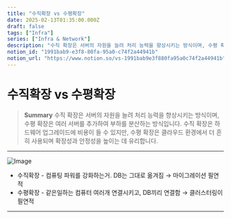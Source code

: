 ```yaml
---
title: "수직확장 vs 수평확장"
date: 2025-02-13T01:35:00.000Z
draft: false
tags: ["Infra"]
series: ["Infra & Network"]
description: "수직 확장은 서버의 자원을 늘려 처리 능력을 향상시키는 방식이며, 수평 확장은 여러 서버를 추가하여 부하를 분산하는 방식입니다. 수직 확장은 하드웨어 업그레이드에 비용이 들 수 있지만, 수평 확장은 클라우드 환경에서 더 흔히 사용되며 확장성과 안정성을 높이는 데 유리합니다."
notion_id: "1991bab9-e3f8-80fa-95a0-c74f2a44941b"
notion_url: "https://www.notion.so/vs-1991bab9e3f880fa95a0c74f2a44941b"
---
```


# 수직확장 vs 수평확장

> **Summary**
> 수직 확장은 서버의 자원을 늘려 처리 능력을 향상시키는 방식이며, 수평 확장은 여러 서버를 추가하여 부하를 분산하는 방식입니다. 수직 확장은 하드웨어 업그레이드에 비용이 들 수 있지만, 수평 확장은 클라우드 환경에서 더 흔히 사용되며 확장성과 안정성을 높이는 데 유리합니다.

---

![Image](https://prod-files-secure.s3.us-west-2.amazonaws.com/09ccd4d5-876c-4bba-bbdf-cc77a0a11257/09e979fd-e21c-4244-b1fa-b40d6d857e47/image.png?X-Amz-Algorithm=AWS4-HMAC-SHA256&X-Amz-Content-Sha256=UNSIGNED-PAYLOAD&X-Amz-Credential=ASIAZI2LB4662UBZXQCG%2F20250724%2Fus-west-2%2Fs3%2Faws4_request&X-Amz-Date=20250724T080742Z&X-Amz-Expires=3600&X-Amz-Security-Token=IQoJb3JpZ2luX2VjEAAaCXVzLXdlc3QtMiJIMEYCIQDk%2BHZGrp4oEO%2FbFPUMuVOk6OhIfmANwkq3%2BqO4aB02MgIhALSVs2%2BLFpgNeLOPwg6u0cen6gCaAu%2FSs2OjBiMC7YLoKv8DCCkQABoMNjM3NDIzMTgzODA1Igysq6tf%2FfL6lZniUFQq3AMlakwe44ai24OwN0TSaM02besVKC9dndFUXOGA9HyD8kNgyHdKv0O6uuKNRxW3f9WkZYWV6J9Z60n2XLE8X7oUD7hhYicpj4%2FCiSo9bdgj9dhNs%2FE2A93Qh6hEVoFQPbtzmAYVMIodlOwXRQcvooCcgSHa3qXKixfUFUHMigzVDWcNraZtwKhMSuGGBCFlXpBBIbcQk4PQtK4UFde%2F8JYcu0dzUowLhoXQCR2Uvmi0Ffs6M8y2pG2JPoNVBAuy2OtFXD0yrJzOhJhUbGhAYiraOP%2FOd8tX0nrfylJnFwV8LVx62L%2FxNCwq45nzAxEVBsltcgYuWymwMdsC8i9wpDM9azrRt6NeELVsWb6hXqIrhZ18RSib3PwCwza9lHdq1OOQyGEujAtD1UegihuWxAEIxBIe%2Fv8mSe3%2FNMCVixumyhK%2Fn9i%2BxXF6stboedCkRSYPN1%2BBVM%2FM8s6EOrbm%2F9cC%2FDuXi0D8F811MsCP281jKC0VXKmZYUWht9H5ELwwv0KItLMDnrYZZ6V3%2FcOiwIsdrxkoyQ%2Fo1gUg44u1qxAenMyBls2Gzev54G%2BCej20CTeF0T27%2Fcm68zdOoOjY9bhzTTzhI5OWSzXQg19WPJi66m5h689rt3Xo%2BwBOqTDdzofEBjqkAV8B7zRxpLGwzM3AK67PrxUQXYi62B3JZfAIcqwAHO82QVQ4aCLyyG0jLlgPxtXC8KcWPb%2BmBHEgD%2BFE00RZQRvRgHeZiBHRgH8D1Erwl%2F6zlabzGsVlmc1GRFd3Ot1CGwb9YMAWoUQBP6te%2BXs6AV0kNBW2wq1rMhULl%2BuSLdtRTeLVA7C%2FW62gVrLCIQHhxZF%2BQOAATeM%2F%2FjKlCyDaQnkhhAgn&X-Amz-Signature=b56bb17feea608c5865d15c0f14017d7bba64ea574e068c2b3841e4802f1b41c&X-Amz-SignedHeaders=host&x-amz-checksum-mode=ENABLED&x-id=GetObject)

- 수직확장 - 컴퓨팅 파워를 강화하는거. DB는 그대로 옮겨짐 → 마이그레이션 필연적
- 수평확장 - 같은일하는 컴퓨터 여러개 연결시키고, DB끼리 연결함 → 클러스터링이 필연적
---

